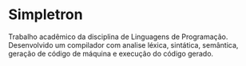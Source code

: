 # Simpletron
Trabalho acadêmico da disciplina de Linguagens de Programação. Desenvolvido um compilador com analise léxica, sintática, semântica, geração de código de máquina e execução do código gerado.
